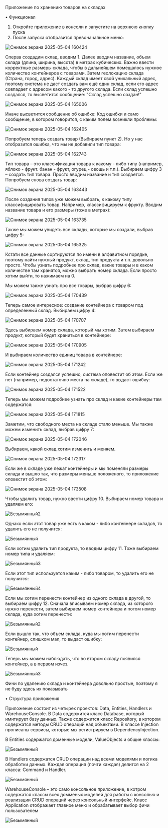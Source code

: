 Приложение по хранению товаров на складах

• Функционал

1. Откройте приложение в консоли и запустите на верхнюю кнопку пуска
2. После запуска отобразится превоначальное меню:


![Снимок экрана 2025-05-04 160424](https://github.com/user-attachments/assets/72bd886a-29ba-4359-999f-5320c220b300)

Сперва создадим склад, вводим 1. Далее вводим название, объем склада (длина, ширина, высота) в метрах кубических. Важно ввести корректные размеры склада, чтобы в дальнейшем помещалось нужное количество контейнеров с товарами.
Затем геолокацию склада (Страна, город, адрес). Каждый склад имеет свой уникальный адрес, поэтому система не даст создать вам ещё один склад, если его адрес совпадает с адресом какого - то другого склада.
Если склад успешно создался, то высветится сообщение: "Склад успешно создан!"

![Снимок экрана 2025-05-04 165006](https://github.com/user-attachments/assets/ecab2253-23bc-40b2-8eaa-3a6cbe71a8c1)

Иначе высветится сообщение об ошибке: Код ошибки и само сообщение, в котором говорится, с каким полем возникли проблемы:

![Снимок экрана 2025-05-04 162405](https://github.com/user-attachments/assets/c5f5a86c-9f76-4fd4-858d-400185ffe292)

Попробуем теперь создать товар (Выбираем пункт 2). Но у нас отобразится ошибка, что мы не добавили тип товара:

![Снимок экрана 2025-05-04 162743](https://github.com/user-attachments/assets/1b7cf5bc-5abe-41d1-8c9b-f6772a4dbbb1)

Тип товара – это классификация товара к какому - либо типу (например, яблоко - фрукт. банан - фрукт, огурец - овощь и т.п.). Выбираем цифру 3 – создать тип товара. Просто вводим название и тип создается.
Попробуем снова создать товар:

![Снимок экрана 2025-05-04 163443](https://github.com/user-attachments/assets/9b3a5ceb-f2c6-40dd-bbdc-0921d4e3fe9d)

После создания типов уже можем выбрать, к какому типу классифицировать товар. Например, классифицируем к фрукту. Вводим название товара и его размеры (тоже в метрах):

![Снимок экрана 2025-05-04 163735](https://github.com/user-attachments/assets/2d20d788-67fe-4ca9-a588-be027ea445e6)

Также мы можем увидеть все склады, которые мы создали, выбрав цифру 5:

![Снимок экрана 2025-05-04 165325](https://github.com/user-attachments/assets/7bfce54e-598f-495d-bc5b-bcb8d145c546)

Кстати все данные сортируются по имени в алфавитном порядке, поэтому найти нужный продукт, склад, тип продукта и т.п. довольно просто. Чтобы узнать подробнее про склад, какие товары и в каком количестве там хранятся, можно выбрать номер склада. Если просто хотим выйти, то нажимаем на 0.

Мы можем также узнать про все товары, выбрав цифру 6:

![Снимок экрана 2025-05-04 170439](https://github.com/user-attachments/assets/bfdb3252-c65d-486f-a537-fc25b132276e)

Теперь самое интересное: создание контейнера с товаром под определенный склад. Выбираем цифру 4:

![Снимок экрана 2025-05-04 170707](https://github.com/user-attachments/assets/4d792eeb-f3df-4432-b1a5-5341c1b4ed87)

Здесь выбираем номер склада, который мы хотим. Затем выбираем продукт, который будет храниться в контейнере:

![Снимок экрана 2025-05-04 170905](https://github.com/user-attachments/assets/9da24443-b587-49c8-94b1-0ec08d0bb450)

И выбираем количество единиц товара в контейнере:

![Снимок экрана 2025-05-04 171242](https://github.com/user-attachments/assets/919bc1ce-5245-4732-aad8-c43af8e11303)

Если контейнер создался успешно, система оповестит об этом. Если же нет (например, недостаточно места на складе), то выдаст ошибку:

![Снимок экрана 2025-05-04 171522](https://github.com/user-attachments/assets/4d1c0eff-c12c-4a5e-b939-50097639cc24)

Теперь мы можем подробнее узнать про склад и какие контейнеры там содержатся:

![Снимок экрана 2025-05-04 171815](https://github.com/user-attachments/assets/ecc18d05-8377-4aae-a68b-221aea59e77a)

Заметим, что свободного места на складе стало меньше.
Мы также можем изменить склад, выбрав цифру 7:

![Снимок экрана 2025-05-04 172046](https://github.com/user-attachments/assets/0b070c88-25c1-406f-be09-f4659bc0cd41)

Выбираем, какой склад хотим изменить и меняем.

![Снимок экрана 2025-05-04 172317](https://github.com/user-attachments/assets/a66737f5-6bab-47f9-baaa-0d338b913610)

Если же в складе уже лежат контейнеры и мы поменяли размеры склада и вышло так, что размеры меньше положеного, то приложение оповестит об этом:

![Снимок экрана 2025-05-04 173508](https://github.com/user-attachments/assets/8b6d3289-a873-4215-a5b0-e9b83e31cacd)

Чтобы удалить товар, нужно ввести цифру 10. Выбираем номер товара и удаляем его: 

![Безымянный2](https://github.com/user-attachments/assets/df66bbf2-40d3-4705-9ce3-d3c1322c2987)

Однако если этот товар уже есть в каком - либо контейнере складов, то удалить его не получится: 

![Безымянный](https://github.com/user-attachments/assets/cde4803b-a56b-47e4-87b1-df8353b17cee)

Если хотим удалить тип продукта, то вводим цифру 11. Тоже выбираем номер типа и удаляем: 

![Безымянный3](https://github.com/user-attachments/assets/92fa1a07-80e3-43d6-bdf9-c70179fdb4df)

Если этот тип используется каким - либо товаром, то удалить его не получится:

![Безымянный4](https://github.com/user-attachments/assets/c8fbfba8-4ddc-4640-9fb6-935e67481c75)

Если мы хотим перенести контейнер из одного склада в другой, то выбираем цифру 12. Сначала вписываем номер склада, из которого нужно перенести, затем выбираем номер контейнера и потом номер склада, куда хотим перенести: 

![Безымянный2](https://github.com/user-attachments/assets/c715f832-0931-43de-9176-1908854aabdc)

Если вышло так, что объем склада, куда мы хотим перенести контейнер, слишком мал, то выдаст ошибку: 

![Безымянный](https://github.com/user-attachments/assets/22738969-6c96-4860-9f7d-c7420c35ba3a)

Теперь мы можем наблюдать, что во втором складу появился контейнер, а в первом изчез.

![Безымянный3](https://github.com/user-attachments/assets/72e7f5da-4e54-4b77-8182-62126118386d)

Фичи по удалению склада и контейнера довольно простые, поэтому я не буду здесь их показывать

• Структура приложения

Приложение состоит из четырех проектов: Data, Entities, Handlers и WarehouseConsole. В Data содержится класс Database, который имитирует базу данных. Также содержится класс Repository, в котором содержатся методы CRUD операций над объектами. В классе Injection прописаны сервисы, которые мы регистрируем в DependencyInjection. 

В Entities содержатся доменные модели, ValueObjects и общие классы:

![Безымянный](https://github.com/user-attachments/assets/bd9fe499-36f8-4e29-a914-a0f3ec65cdfc)

В Handlers содержатся CRUD операции над всеми моделями и логика обработки данных. Каждая операция (почти каждая) делится на 2 класса: Command и Handler. 

![Безымянный](https://github.com/user-attachments/assets/aa27de4a-ab7e-435c-888f-28f6051dafc1)

WarehouseConsole – это само консольное приложение, в котром содержатся классы всех домменых моделей для работы с консолью и реализации CRUD операций через консольный интерфейс. Класс Application отображает главное меню и обрабатывает выбор фичи пользователем

![Безымянный](https://github.com/user-attachments/assets/04cc66d2-bc0e-4d28-9f21-9522c3a9ece5)

